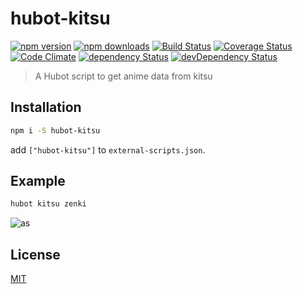 # hubot-kitsu

[![npm version](https://img.shields.io/npm/v/hubot-kitsu.svg?style=flat-square)](https://www.npmjs.com/package/hubot-kitsu)
[![npm downloads](https://img.shields.io/npm/dm/hubot-kitsu.svg?style=flat-square)](https://www.npmjs.com/package/hubot-kitsu)
[![Build Status](https://img.shields.io/travis/lgaticaq/hubot-kitsu.svg?style=flat-square)](https://travis-ci.org/lgaticaq/hubot-kitsu)
[![Coverage Status](https://img.shields.io/coveralls/lgaticaq/hubot-kitsu/master.svg?style=flat-square)](https://coveralls.io/github/lgaticaq/hubot-kitsu?branch=master)
[![Code Climate](https://img.shields.io/codeclimate/github/lgaticaq/hubot-kitsu.svg?style=flat-square)](https://codeclimate.com/github/lgaticaq/hubot-kitsu)
[![dependency Status](https://img.shields.io/david/lgaticaq/hubot-kitsu.svg?style=flat-square)](https://david-dm.org/lgaticaq/hubot-kitsu#info=dependencies)
[![devDependency Status](https://img.shields.io/david/dev/lgaticaq/hubot-kitsu.svg?style=flat-square)](https://david-dm.org/lgaticaq/hubot-kitsu#info=devDependencies)

> A Hubot script to get anime data from kitsu

## Installation
```bash
npm i -S hubot-kitsu
```

add `["hubot-kitsu"]` to `external-scripts.json`.

## Example
```bash
hubot kitsu zenki
```
![as](http://pix.toile-libre.org/upload/original/1486703849.png)

## License

[MIT](https://tldrlegal.com/license/mit-license)

